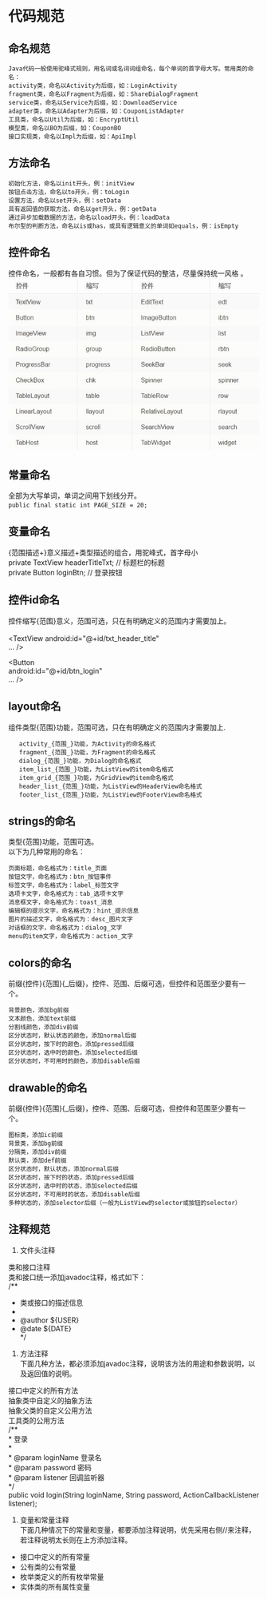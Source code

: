 # 代码规范 
## 命名规范   
    Java代码一般使用驼峰式规则，用名词或名词词组命名，每个单词的首字母大写。常用类的命名：  
    activity类，命名以Activity为后缀，如：LoginActivity  
    fragment类，命名以Fragment为后缀，如：ShareDialogFragment  
    service类，命名以Service为后缀，如：DownloadService  
    adapter类，命名以Adapter为后缀，如：CouponListAdapter  
    工具类，命名以Util为后缀，如：EncryptUtil  
    模型类，命名以BO为后缀，如：CouponBO  
    接口实现类，命名以Impl为后缀，如：ApiImpl  
   
## 方法命名  
    初始化方法，命名以init开头，例：initView  
    按钮点击方法，命名以to开头，例：toLogin  
    设置方法，命名以set开头，例：setData   
    具有返回值的获取方法，命名以get开头，例：getData
    通过异步加载数据的方法，命名以load开头，例：loadData
    布尔型的判断方法，命名以is或has，或具有逻辑意义的单词如equals，例：isEmpty  
  
## 控件命名   
控件命名，一般都有各自习惯。但为了保证代码的整洁，尽量保持统一风格  。 
   ![](kk.jpg)
  
## 常量命名  
全部为大写单词，单词之间用下划线分开。   
`public final static int PAGE_SIZE = 20; ` 
  
## 变量命名  
{范围描述+}意义描述+类型描述的组合，用驼峰式，首字母小   
    private TextView headerTitleTxt; // 标题栏的标题   
    private Button loginBtn; // 登录按钮  
  
## 控件id命名  
  
控件缩写{范围}意义，范围可选，只在有明确定义的范围内才需要加上。  
    <!-- 这是标题栏的标题 -->  
<TextView 
android:id="@+id/txt_header_title"  
... />  
  
<!-- 这是登录按钮 -->  
<Button  
android:id="@+id/btn_login"  
... />  
  
## layout命名  
组件类型{范围}功能，范围可选，只在有明确定义的范围内才需要加上.  
  
       activity_{范围_}功能，为Activity的命名格式  
       fragment_{范围_}功能，为Fragment的命名格式  
       dialog_{范围_}功能，为Dialog的命名格式   
       item_list_{范围_}功能，为ListView的item命名格式  
       item_grid_{范围_}功能，为GridView的item命名格式  
       header_list_{范围_}功能，为ListView的HeaderView命名格式  
       footer_list_{范围_}功能，为ListView的FooterView命名格式  
## strings的命名  
类型{范围}功能，范围可选。   
以下为几种常用的命名：  
  
    页面标题，命名格式为：title_页面  
    按钮文字，命名格式为：btn_按钮事件  
    标签文字，命名格式为：label_标签文字  
    选项卡文字，命名格式为：tab_选项卡文字  
    消息框文字，命名格式为：toast_消息  
    编辑框的提示文字，命名格式为：hint_提示信息  
    图片的描述文字，命名格式为：desc_图片文字  
    对话框的文字，命名格式为：dialog_文字  
    menu的item文字，命名格式为：action_文字  
  
## colors的命名  
前缀{控件}{范围}{_后缀}，控件、范围、后缀可选，但控件和范围至少要有一个。  
  
    背景颜色，添加bg前缀  
    文本颜色，添加text前缀  
    分割线颜色，添加div前缀  
    区分状态时，默认状态的颜色，添加normal后缀  
    区分状态时，按下时的颜色，添加pressed后缀  
    区分状态时，选中时的颜色，添加selected后缀  
    区分状态时，不可用时的颜色，添加disable后缀  
  
## drawable的命名  
前缀{控件}{范围}{_后缀}，控件、范围、后缀可选，但控件和范围至少要有一个。  
  
    图标类，添加ic前缀  
    背景类，添加bg前缀  
    分隔类，添加div前缀  
    默认类，添加def前缀  
    区分状态时，默认状态，添加normal后缀  
    区分状态时，按下时的状态，添加pressed后缀  
    区分状态时，选中时的状态，添加selected后缀  
    区分状态时，不可用时的状态，添加disable后缀  
    多种状态的，添加selector后缀（一般为ListView的selector或按钮的selector）  

  
## 注释规范  
  


1. 文件头注释  

类和接口注释   
类和接口统一添加javadoc注释，格式如下：  
/**  
 * 类或接口的描述信息  
 *  
 * @author ${USER}  
 * @date ${DATE}  
 */  

1. 方法注释   
下面几种方法，都必须添加javadoc注释，说明该方法的用途和参数说明，以及返回值的说明。  
  
接口中定义的所有方法  
抽象类中自定义的抽象方法    
抽象父类的自定义公用方法  
工具类的公用方法  
    /**  
     * 登录  
     *  
     * @param loginName 登录名  
     * @param password  密码  
     * @param listener  回调监听器  
     */  
    public void login(String loginName, String password, ActionCallbackListener<Void> listener);  
  
1. 变量和常量注释  
下面几种情况下的常量和变量，都要添加注释说明，优先采用右侧//来注释，若注释说明太长则在上方添加注释。  
  
- 接口中定义的所有常量  
- 公有类的公有常量  
- 枚举类定义的所有枚举常量  
- 实体类的所有属性变量  

